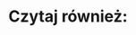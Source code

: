 <div
    data-type="article"
    data-id="2020-03-16-prognoza-epidemii"
></div>

# Czytaj również:

<div
    data-type="teaser"
    data-id="prognoza-zgonow"
    data-title="Prognoza zgonów"
    data-date="wkrótce"
></div>

<div
    data-type="teaser"
    data-id="inne-kraje"
    data-title="Inne kraje"
    data-date="wkrótce"
></div>

<div
    data-type="teaser"
    data-id="kontakt"
    data-title="Kontakt, współpraca"
></div>
